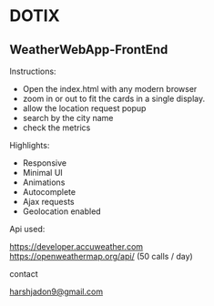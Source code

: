 # DOTIX
## WeatherWebApp-FrontEnd

Instructions:
- Open the index.html with any modern browser
- zoom in or out to fit the cards in a single display.
- allow the location request popup
- search by the city name
- check the metrics

Highlights:
- Responsive
- Minimal UI
- Animations
- Autocomplete
- Ajax requests
- Geolocation enabled


 
Api used:

https://developer.accuweather.com  
https://openweathermap.org/api/ (50 calls / day)

contact

harshjadon9@gmail.com
